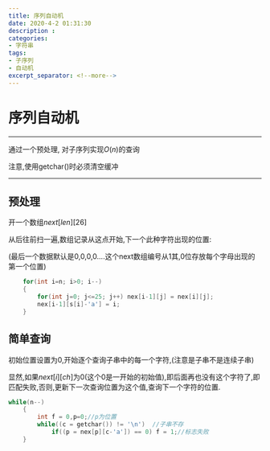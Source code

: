 ```yaml
---
title: 序列自动机
date: 2020-4-2 01:31:30
description : 
categories:
- 字符串
tags:
- 子序列
- 自动机
excerpt_separator: <!--more-->
---
```

# 序列自动机
-----

通过一个预处理,
对子序列实现$O(n)$的查询

注意,使用getchar()时必须清空缓冲
<!--more-->
------

## 预处理

开一个数组$next[len][26]$

从后往前扫一遍,数组记录从这点开始,下一个此种字符出现的位置:

(最后一个数据默认是0,0,0,0....这个next数组编号从1其,0位存放每个字母出现的第一个位置)

```cpp
    for(int i=n; i>0; i--)
    {
    	for(int j=0; j<=25; j++) nex[i-1][j] = nex[i][j]; 
    	nex[i-1][s[i]-'a'] = i;
    }
```

## 简单查询

初始位置设置为0,开始逐个查询子串中的每一个字符,(注意是子串不是连续子串)

显然,如果$next[i][ch]$为0(这个0是一开始的初始值),即后面再也没有这个字符了,即匹配失败,否则,更新下一次查询位置为这个值,查询下一个字符的位置.

```cpp
while(n--)
	{
		int f = 0,p=0;//p为位置
		while((c = getchar()) != '\n')  //子串不存
			if((p = nex[p][c-'a']) == 0) f = 1;//标志失败
	}
```

